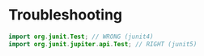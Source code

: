 # Troubleshooting 

```java
import org.junit.Test; // WRONG (junit4)
import org.junit.jupiter.api.Test; // RIGHT (junit5)

```


